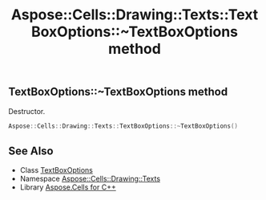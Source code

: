 ﻿---
title: Aspose::Cells::Drawing::Texts::TextBoxOptions::~TextBoxOptions method
linktitle: ~TextBoxOptions
second_title: Aspose.Cells for C++ API Reference
description: 'Aspose::Cells::Drawing::Texts::TextBoxOptions::~TextBoxOptions method. Destructor in C++.'
type: docs
weight: 200
url: /cpp/aspose.cells.drawing.texts/textboxoptions/~textboxoptions/
---
## TextBoxOptions::~TextBoxOptions method


Destructor.

```cpp
Aspose::Cells::Drawing::Texts::TextBoxOptions::~TextBoxOptions()
```

## See Also

* Class [TextBoxOptions](../)
* Namespace [Aspose::Cells::Drawing::Texts](../../)
* Library [Aspose.Cells for C++](../../../)
